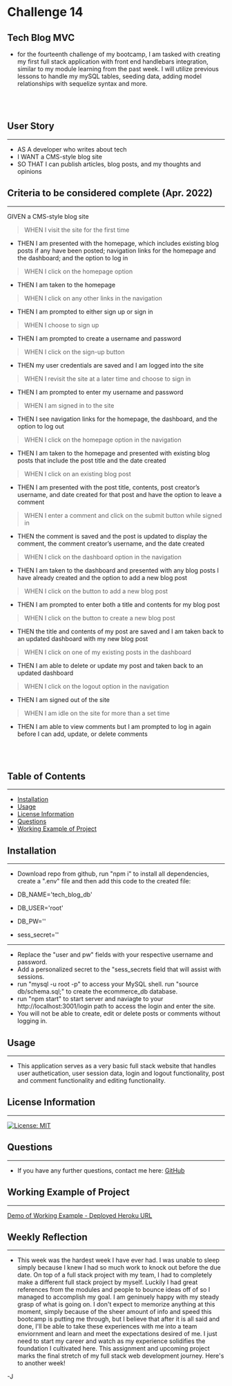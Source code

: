 # Challenge 14
## Tech Blog MVC

- for the fourteenth challenge of my bootcamp, I am tasked with creating my first full stack application with front end handlebars integration, similar to my module learning from the past week. I will utilize previous lessons to handle my mySQL tables, seeding data, adding model relationships with sequelize syntax and more.

<br>
<br>

## User Story
---

- AS A developer who writes about tech
- I WANT a CMS-style blog site
- SO THAT I can publish articles, blog posts, and my thoughts and opinions

## Criteria to be considered complete (Apr. 2022)
---

GIVEN a CMS-style blog site
> WHEN I visit the site for the first time
- THEN I am presented with the homepage, which includes existing blog posts if any have been posted; navigation links for the homepage and the dashboard; and the option to log in
> WHEN I click on the homepage option
- THEN I am taken to the homepage
> WHEN I click on any other links in the navigation
- THEN I am prompted to either sign up or sign in
> WHEN I choose to sign up
- THEN I am prompted to create a username and password
> WHEN I click on the sign-up button
- THEN my user credentials are saved and I am logged into the site
> WHEN I revisit the site at a later time and choose to sign in
- THEN I am prompted to enter my username and password
> WHEN I am signed in to the site
- THEN I see navigation links for the homepage, the dashboard, and the option to log out
> WHEN I click on the homepage option in the navigation
- THEN I am taken to the homepage and presented with existing blog posts that include the post title and the date created
> WHEN I click on an existing blog post
- THEN I am presented with the post title, contents, post creator’s username, and date created for that post and have the option to leave a comment
> WHEN I enter a comment and click on the submit button while signed in
- THEN the comment is saved and the post is updated to display the comment, the comment creator’s username, and the date created
> WHEN I click on the dashboard option in the navigation
- THEN I am taken to the dashboard and presented with any blog posts I have already created and the option to add a new blog post
> WHEN I click on the button to add a new blog post
- THEN I am prompted to enter both a title and contents for my blog post
> WHEN I click on the button to create a new blog post
- THEN the title and contents of my post are saved and I am taken back to an updated dashboard with my new blog post
> WHEN I click on one of my existing posts in the dashboard
- THEN I am able to delete or update my post and taken back to an updated dashboard
> WHEN I click on the logout option in the navigation
- THEN I am signed out of the site
> WHEN I am idle on the site for more than a set time
- THEN I am able to view comments but I am prompted to log in again before I can add, update, or delete comments

<br>
<br>

## Table of Contents
---
- [Installation](#installation)
- [Usage](#usage)
- [License Information](#license-information)
- [Questions](#questions)
- [Working Example of Project](#working-example-of-project)

## Installation
---
- Download repo from github, run "npm i" to install all dependencies, create a ".env" file and then add this code to the created file: 

- DB_NAME='tech_blog_db'
- DB_USER='root'
- DB_PW=''
- sess_secret=''

---
- Replace the "user and pw" fields with your respective username and password.
- Add a personalized secret to the "sess_secrets field that will assist with sessions.
- run "mysql -u root -p" to access your MySQL shell. run "source db/schema.sql;" to create the ecommerce_db database.
- run "npm start" to start server and naviagte to your http://localhost:3001/login path to access the login and enter the site.
- You will not be able to create, edit or delete posts or comments without logging in.

## Usage
---

- This application serves as a very basic full stack website that handles user authetication, user session data, login and logout functionality, post and comment functionality and editing functionality. 

## License Information
---
[![License: MIT](https://img.shields.io/badge/License-MIT-blue.svg)](https://opensource.org/licenses/MIT)
<br/>

## Questions
---
- If you have any further questions, contact me here: [GitHub](https://github.com/jared-ruiz)

## Working Example of Project
---
[Demo of Working Example - Deployed Heroku URL](https://obscure-atoll-45880.herokuapp.com/login)


## Weekly Reflection
---

- This week was the hardest week I have ever had. I was unable to sleep simply because I knew I had so much work to knock out before the due date. On top of a full stack project with my team, I had to completely make a different full stack project by myself. Luckily I had great references from the modules and people to bounce ideas off of so I managed to accomplish my goal. I am geninuely happy with my steady grasp of what is going on. I don't expect to memorize anything at this moment, simply because of the sheer amount of info and speed this bootcamp is putting me through, but I believe that after it is all said and done, I'll be able to take these experiences with me into a team enviornment and learn and meet the expectations desired of me. I just need to start my career and watch as my experience solidifies the foundation I cultivated here. This assignment and upcoming project marks the final stretch of my full stack web development journey. Here's to another week!

-J
